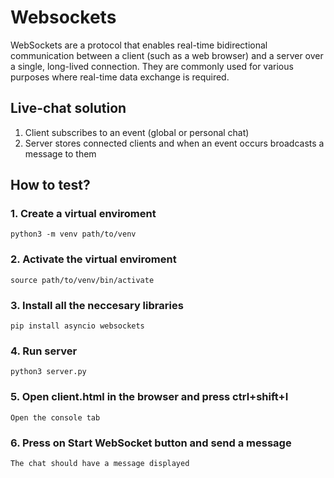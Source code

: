 # Websockets
WebSockets are a protocol that enables real-time bidirectional communication between a client (such as a web browser) and a server over a single, long-lived connection. They are commonly used for various purposes where real-time data exchange is required.

## Live-chat solution
1. Client subscribes to an event (global or personal chat)
2. Server stores connected clients and when an event occurs broadcasts a message to them

## How to test?

### 1. Create a virtual enviroment 
`python3 -m venv path/to/venv`

### 2. Activate the virtual enviroment
`source path/to/venv/bin/activate`

### 3. Install all the neccesary libraries
`pip install asyncio websockets`

### 4. Run server
`python3 server.py`

### 5. Open client.html in the browser and press ctrl+shift+I
`Open the console tab`

### 6. Press on Start WebSocket button and send a message
`The chat should have a message displayed`

